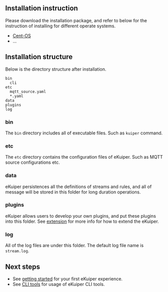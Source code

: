 ## Installation instruction

Please download the installation package, and refer to below for the instruction of installing for different operate systems.

- [Cent-OS](./cent-os.md)
- ...

## Installation structure 

Below is the directory structure after installation. 

```shell
bin
  cli
etc
  mqtt_source.yaml
  *.yaml
data
plugins
log
```

### bin

The `bin` directory includes all of executable files. Such as `kuiper` command.

### etc

The `etc` directory contains the configuration files of eKuiper. Such as MQTT source configurations etc.

### data

eKuiper persistences all the definitions of streams and rules, and all of message will be stored in this folder  for long duration operations.

### plugins

eKuiper allows users to develop your own plugins, and put these plugins into this folder.  See [extension](../../extension/overview.md) for more info for how to extend the eKuiper.

### log

All of the log files are under this folder. The default log file name is `stream.log`.

## Next steps

- See [getting started](../../getting_started.md) for your first eKuiper experience.
- See [CLI tools](../cli/overview.md) for usage of eKuiper CLI tools.

